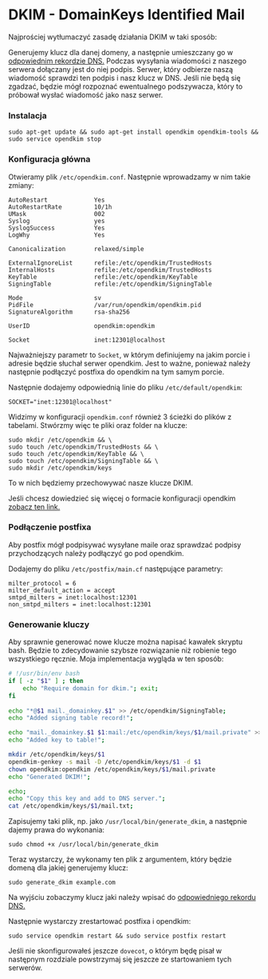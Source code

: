 # DKIM -  DomainKeys Identified Mail

Najprościej wytłumaczyć zasadę działania DKIM w taki sposób:

Generujemy klucz dla danej domeny, a następnie umieszczany go w [odpowiednim rekordzie DNS.](https://github.com/CodersCommunity/mail-server/blob/master/dns.md#dkim)
Podczas wysyłania wiadomości z naszego serwera dołączany jest do niej podpis. Serwer, który odbierze naszą wiadomość sprawdzi ten podpis i nasz klucz w DNS.
Jeśli nie będą się zgadzać, będzie mógł rozpoznać ewentualnego podszywacza, który to próbował wysłać wiadomość jako nasz serwer.


### Instalacja
```
sudo apt-get update && sudo apt-get install opendkim opendkim-tools && sudo service opendkim stop
```

### Konfiguracja główna

Otwieramy plik `/etc/opendkim.conf`. Następnie wprowadzamy w nim takie zmiany:
```
AutoRestart             Yes
AutoRestartRate         10/1h
UMask                   002
Syslog                  yes
SyslogSuccess           Yes
LogWhy                  Yes

Canonicalization        relaxed/simple

ExternalIgnoreList      refile:/etc/opendkim/TrustedHosts
InternalHosts           refile:/etc/opendkim/TrustedHosts
KeyTable                refile:/etc/opendkim/KeyTable
SigningTable            refile:/etc/opendkim/SigningTable

Mode                    sv
PidFile                 /var/run/opendkim/opendkim.pid
SignatureAlgorithm      rsa-sha256

UserID                  opendkim:opendkim

Socket                  inet:12301@localhost
```

Najważniejszy parametr to `Socket`, w którym definiujemy na jakim porcie i adresie będzie słuchał serwer opendkim. 
Jest to ważne, ponieważ należy następnie podłączyć postfixa do opendkim na tym samym porcie.

Następnie dodajemy odpowiednią linie do pliku `/etc/default/opendkim`:
```
SOCKET="inet:12301@localhost"
```

Widzimy w konfiguracji `opendkim.conf` również 3 ścieżki do plików z tabelami. Stwórzmy więc te pliki oraz folder na klucze:
```
sudo mkdir /etc/opendkim && \
sudo touch /etc/opendkim/TrustedHosts && \
sudo touch /etc/opendkim/KeyTable && \
sudo touch /etc/opendkim/SigningTable && \
sudo mkdir /etc/opendkim/keys
```

To w nich będziemy przechowywać nasze klucze DKIM.

Jeśli chcesz dowiedzieć się więcej o formacie konfiguracji opendkim [zobacz ten link.](http://www.opendkim.org/opendkim.conf.5.html)



### Podłączenie postfixa

Aby postfix mógł podpisywać wysyłane maile oraz sprawdzać podpisy przychodzących należy podłączyć go pod opendkim.

Dodajemy do pliku `/etc/postfix/main.cf` następujące parametry:
```
milter_protocol = 6
milter_default_action = accept
smtpd_milters = inet:localhost:12301
non_smtpd_milters = inet:localhost:12301
```


### Generowanie kluczy 

Aby sprawnie generować nowe klucze można napisać kawałek skryptu bash. Będzie to zdecydowanie szybsze rozwiązanie niż robienie tego wszystkiego ręcznie.
Moja implementacja wygląda w ten sposób:
```sh
# !/usr/bin/env bash
if [ -z "$1" ] ; then 
    echo "Require domain for dkim."; exit; 
fi  
 
echo "*@$1 mail._domainkey.$1" >> /etc/opendkim/SigningTable; 
echo "Added signing table record!"; 

echo "mail._domainkey.$1 $1:mail:/etc/opendkim/keys/$1/mail.private" >> /etc/opendkim/KeyTable 
echo "Added key to table!"; 

mkdir /etc/opendkim/keys/$1 
opendkim-genkey -s mail -D /etc/opendkim/keys/$1 -d $1 
chown opendkim:opendkim /etc/opendkim/keys/$1/mail.private 
echo "Generated DKIM!"; 

echo; 
echo "Copy this key and add to DNS server."; 
cat /etc/opendkim/keys/$1/mail.txt;
```

Zapisujemy taki plik, np. jako `/usr/local/bin/generate_dkim`, a następnie dajemy prawa do wykonania:
```
sudo chmod +x /usr/local/bin/generate_dkim
```

Teraz wystarczy, że wykonamy ten plik z argumentem, który będzie domeną dla jakiej generujemy klucz:
```
sudo generate_dkim example.com
```
Na wyjściu zobaczymy klucz jaki należy wpisać do [odpowiedniego rekordu DNS.](https://github.com/CodersCommunity/mail-server/blob/master/dns.md#dkim)

Następnie wystarczy zrestartować postfixa i opendkim:
```
sudo service opendkim restart && sudo service postfix restart
```

Jeśli nie skonfigurowałeś jeszcze `dovecot`, o którym będę pisał w następnym rozdziale powstrzymaj się jeszcze ze startowaniem tych serwerów.
